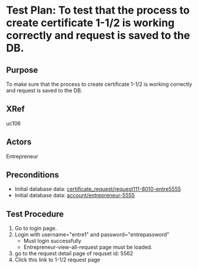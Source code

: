 Test Plan: To test that the process to create certificate 1-1/2 is working correctly and request is saved to the DB.
====================================================================================================================

## Purpose

To make sure that the process to create certificate 1-1/2 is working correctly and request is saved to the DB.


## XRef

uc106


## Actors

Entrepreneur


## Preconditions

* Initial database data: [certificate_request/request111-8010-entre5555](../../../casper/fixtures/certificate_request/request111-8010-entre5555.yml)
* Initial database data: [account/entrepreneur-5555](../../../casper/fixtures/account/entrepreneur-5555.yml)


## Test Procedure

1. Go to login page.
2. Login with username="entre1" and password="entrepassword"
    * Must login successfully
    * Entrepreneur-view-all-request page must be loaded.
3. go to the request detail page of requset id: 5562
4. Click this link to 1-1/2 request page


